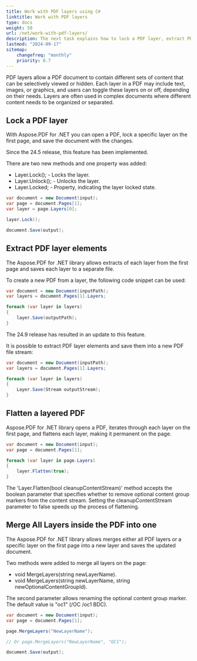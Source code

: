 ```yaml
---
title: Work with PDF layers using C#
linktitle: Work with PDF layers
type: docs
weight: 50
url: /net/work-with-pdf-layers/
description: The next task explains how to lock a PDF layer, extract PDF layer elements, flatten a layered PDF, and merge all layers inside PDF into one.
lastmod: "2024-09-17"
sitemap:
    changefreq: "monthly"
    priority: 0.7
---
```


PDF layers allow a PDF document to contain different sets of content that can be selectively viewed or hidden. Each layer in a PDF may include text, images, or graphics, and users can toggle these layers on or off, depending on their needs. Layers are often used in complex documents where different content needs to be organized or separated.

## Lock a PDF layer

With Aspose.PDF for .NET you can open a PDF, lock a specific layer on the first page, and save the document with the changes.

Since the 24.5 release, this feature has been implemented. 

There are two new methods and one property was added:

- Layer.Lock(); -  Locks the layer.
- Layer.Unlock(); - Unlocks the layer.
- Layer.Locked; - Property, indicating the layer locked state.

```cs
var document = new Document(input);
var page = document.Pages[1];
var layer = page.Layers[0];

layer.Lock();

document.Save(output);
```

## Extract PDF layer elements

The Aspose.PDF for .NET library allows extracts of each layer from the first page and saves each layer to a separate file.

To create a new PDF from a layer, the following code snippet can be used:

```cs
var document = new Document(inputPath);
var layers = document.Pages[1].Layers;

foreach (var layer in layers)
{
    layer.Save(outputPath);
}
```

The 24.9 release has resulted in an update to this feature.

It is possible to extract PDF layer elements and save them into a new PDF file stream:

```cs
var document = new Document(inputPath);
var layers = document.Pages[1].Layers;

foreach (var layer in layers)
{
    Layer.Save(Stream outputStream);
}
```

## Flatten a layered PDF

Aspose.PDF for .NET library opens a PDF, iterates through each layer on the first page, and flattens each layer, making it permanent on the page.

```cs
var document = new Document(input);
var page = document.Pages[1];

foreach (var layer in page.Layers)
{
    layer.Flatten(true);
}
```

The 'Layer.Flatten(bool cleanupContentStream)' method accepts the boolean parameter that specifies whether to remove optional content group markers from the content stream. Setting the cleanupContentStream parameter to false speeds up the process of flattening.

## Merge All Layers inside the PDF into one

The Aspose.PDF for .NET library allows merges either all PDF layers or a specific layer on the first page into a new layer and saves the updated document.

Two methods were added to merge all layers on the page:

- void MergeLayers(string newLayerName).
- void MergeLayers(string newLayerName, string newOptionalContentGroupId).

The second parameter allows renaming the optional content group marker. The default value is "oc1" (/OC /oc1 BDC).

```cs
var document = new Document(input);
var page = document.Pages[1];

page.MergeLayers("NewLayerName");

// Or page.MergeLayers("NewLayerName", "OC1");

document.Save(output);
```